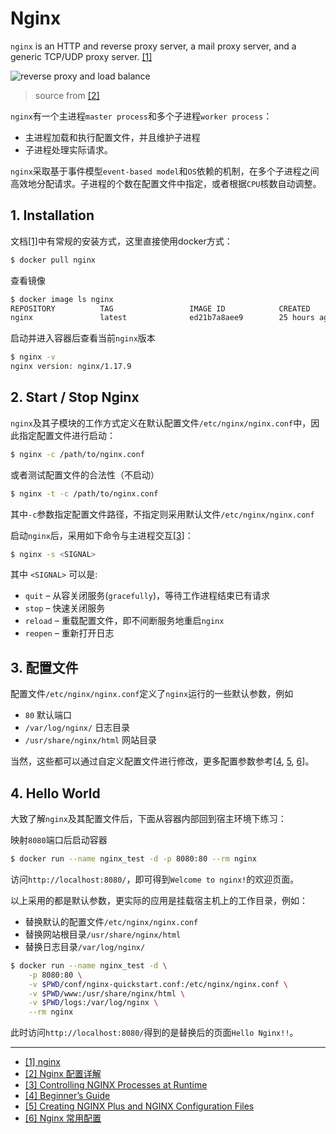 # Nginx

`nginx` is an HTTP and reverse proxy server, a mail proxy server, and a generic TCP/UDP proxy server. [[1]](#1)

![reverse proxy and load balance](https://www.runoob.com/wp-content/uploads/2018/08/1535725078-1224-20160201162405944-676557632.jpg)

> source from [[2]](#2)

`nginx`有一个主进程`master process`和多个子进程`worker process`：

- 主进程加载和执行配置文件，并且维护子进程
- 子进程处理实际请求。

`nginx`采取基于事件模型`event-based model`和`OS`依赖的机制，在多个子进程之间高效地分配请求。子进程的个数在配置文件中指定，或者根据`CPU`核数自动调整。

## 1. Installation

文档[[1]](#1)中有常规的安装方式，这里直接使用docker方式：

```bash
$ docker pull nginx
```

查看镜像

```bash
$ docker image ls nginx
REPOSITORY          TAG                 IMAGE ID            CREATED             SIZE
nginx               latest              ed21b7a8aee9        25 hours ago        127MB
```

启动并进入容器后查看当前`nginx`版本

```bash
$ nginx -v
nginx version: nginx/1.17.9
```


## 2. Start / Stop Nginx

`nginx`及其子模块的工作方式定义在默认配置文件`/etc/nginx/nginx.conf`中，因此指定配置文件进行启动：

```bash
$ nginx -c /path/to/nginx.conf
```

或者测试配置文件的合法性（不启动）

```bash
$ nginx -t -c /path/to/nginx.conf
```

其中`-c`参数指定配置文件路径，不指定则采用默认文件`/etc/nginx/nginx.conf`

启动`nginx`后，采用如下命令与主进程交互[[3]](#3)：

```bash
$ nginx -s <SIGNAL>
```

其中 `<SIGNAL>` 可以是:

- `quit`   – 从容关闭服务(`gracefully`)，等待工作进程结束已有请求
- `stop`   – 快速关闭服务
- `reload` – 重载配置文件，即不间断服务地重启`nginx`
- `reopen` – 重新打开日志

## 3. 配置文件

配置文件`/etc/nginx/nginx.conf`定义了`nginx`运行的一些默认参数，例如

- `80` 默认端口
- `/var/log/nginx/` 日志目录
- `/usr/share/nginx/html` 网站目录

当然，这些都可以通过自定义配置文件进行修改，更多配置参数参考[[4](#4), [5](#5), [6](#6)]。


## 4. Hello World

大致了解`nginx`及其配置文件后，下面从容器内部回到宿主环境下练习：

映射`8080`端口后启动容器

```bash
$ docker run --name nginx_test -d -p 8080:80 --rm nginx
```

访问`http://localhost:8080/`，即可得到`Welcome to nginx!`的欢迎页面。

以上采用的都是默认参数，更实际的应用是挂载宿主机上的工作目录，例如：

- 替换默认的配置文件`/etc/nginx/nginx.conf`
- 替换网站根目录`/usr/share/nginx/html`
- 替换日志目录`/var/log/nginx/`

```bash
$ docker run --name nginx_test -d \
    -p 8080:80 \
    -v $PWD/conf/nginx-quickstart.conf:/etc/nginx/nginx.conf \
    -v $PWD/www:/usr/share/nginx/html \
    -v $PWD/logs:/var/log/nginx \
    --rm nginx
```

此时访问`http://localhost:8080/`得到的是替换后的页面`Hello Nginx!!`。


---

- [[1] nginx](https://nginx.org/en/)<span id='1'></span>
- [[2] Nginx 配置详解](https://www.runoob.com/w3cnote/nginx-setup-intro.html)<span id='2'></span>
- [[3] Controlling NGINX Processes at Runtime](https://docs.nginx.com/nginx/admin-guide/basic-functionality/runtime-control/)<span id='3'></span>
- [[4] Beginner’s Guide](http://nginx.org/en/docs/beginners_guide.html)<span id='4'></span>
- [[5] Creating NGINX Plus and NGINX Configuration Files](https://docs.nginx.com/nginx/admin-guide/basic-functionality/managing-configuration-files/)<span id='5'></span>
- [[6] Nginx 常用配置](https://learnku.com/laravel/t/2583/nginx-common-configuration)<span id='6'></span>

